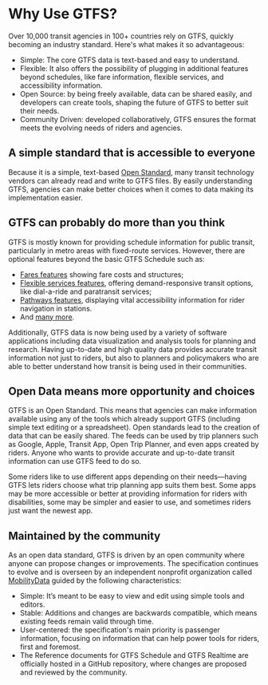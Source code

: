 # Why Use GTFS?

Over 10,000 transit agencies in 100+ countries rely on GTFS, quickly becoming an industry standard. Here's what makes it so advantageous:

- Simple: The core GTFS data is text-based and easy to understand. 
- Flexible: It also offers the possibility of plugging in additional features beyond schedules, like fare information, flexible services, and accessibility information.
- Open Source: by being freely available, data can be shared easily, and developers can create tools, shaping the future of GTFS to better suit their needs.
- Community Driven: developed collaboratively, GTFS ensures the format meets the evolving needs of riders and agencies.

## A simple standard that is accessible to everyone

Because it is a simple, text-based [Open Standard](https://www.interoperablemobility.org/definitions/#open_standard), many transit technology vendors can already read and write to GTFS files. By easily understanding GTFS, agencies can make better choices when it comes to data making its implementation easier. 

## GTFS can probably do more than you think

GTFS is mostly known for providing schedule information for public transit, particularly in metro areas with fixed-route services. However, there are optional features beyond the basic GTFS Schedule such as:

- [Fares features](/getting_started/features/fares) showing fare costs and structures; 
- [Flexible services features](/getting_started/features/flexible_services), offering demand-responsive transit options, like dial-a-ride and paratransit services; 
- [Pathways features](/getting_started/features/pathways), displaying vital accessibility information for rider navigation in stations. 
- And [many more](/getting_started/features/overview).

Additionally, GTFS data is now being used by a variety of software applications including data visualization and analysis tools for planning and research. Having up-to-date and high quality data provides accurate transit information not just to riders, but also to planners and policymakers who are able to better understand how transit is being used in their communities. 

## Open Data means more opportunity and choices

GTFS is an Open Standard. This means that agencies can make information available using any of the tools which already support GTFS (including simple text editing or a spreadsheet). Open standards lead to the creation of data that can be easily shared. The feeds can be used by trip planners such as Google, Apple, Transit App, Open Trip Planner, and even apps created by riders. Anyone who wants to provide accurate and up-to-date transit information can use GTFS feed to do so.

Some riders like to use different apps depending on their needs—having GTFS lets riders choose what trip planning app suits them best. Some apps may be more accessible or better at providing information for riders with disabilities, some may be simpler and easier to use, and sometimes riders just want the newest app.

## Maintained by the community

As an open data standard, GTFS is driven by an open community where anyone can propose changes or improvements. The specification continues to evolve and is overseen by an independent nonprofit organization called [MobilityData](https://mobilitydata.org/) guided by the following characteristics:

- Simple: It’s meant to be easy to view and edit using simple tools and editors.
- Stable: Additions and changes are backwards compatible, which means existing feeds remain valid through time.
- User-centered: the specification's main priority is passenger information, focusing on information that can help power tools for riders, first and foremost.
- The Reference documents for GTFS Schedule and GTFS Realtime are officially hosted in a GitHub repository, where changes are proposed and reviewed by the community.

